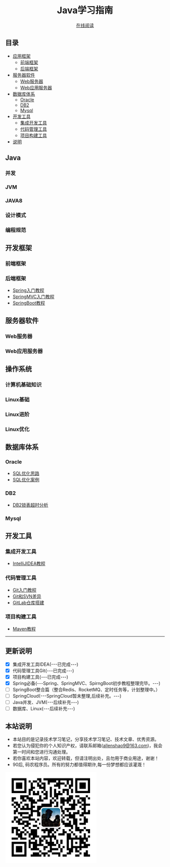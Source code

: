 <h1 align="center">Java学习指南</h1>
 <p align="center">
<a href="https://ysshao.cn/Notes/#/" target="_self">
	在线阅读
</a>
</p>


## 目录

- [应用框架](#应用框架)
    - [前端框架](#前端框架)
    - [后端框架](#后端框架)
- [服务器软件](#服务器软件)
    - [Web服务器](#Web服务器)
    - [Web应用服务器](#Web应用服务器)
- [数据库体系](#数据库)
    - [Oracle](#Oracle)
    - [DB2](#DB2)
    - [Mysql](#Mysql) 
- [开发工具](#开发工具)
    - [集成开发工具](#集成开发工具)
    - [代码管理工具](#代码管理工具)
    - [项目构建工具](#项目构建工具)
- [说明](#说明)

## Java

### 并发

### JVM

### JAVA8

### 设计模式

### 编程规范

## 开发框架

### 前端框架

### 后端框架

 * [Spring入门教程](ysshao/frameworkdoc/Spring入门教程.md)
 * [SpringMVC入门教程](ysshao/frameworkdoc/SpringMVC入门教程.md)
 * [SpringBoot教程](ysshao/frameworkdoc/SpringBoot教程.md)


## 服务器软件

### Web服务器

### Web应用服务器

## 操作系统

### 计算机基础知识

### Linux基础

### Linux进阶

### Linux优化

## 数据库体系

### Oracle
 * [SQL优化思路](ysshao/dbdoc/SQL优化思路.md)
 * [SQL优化案例](ysshao/dbdoc/SQL优化案例.md)
### DB2
 * [DB2锁表超时分析](ysshao/dbdoc/DB2锁表超时分析.md)
### Mysql

## 开发工具

### 集成开发工具
 * [IntelliJIDEA教程](ysshao/tooldoc/IntelliJIDEA教程.md)

### 代码管理工具
* [Git入门教程](ysshao/tooldoc/Git入门教程.md)
* [Git和SVN差异](ysshao/tooldoc/Git和SVN差异对比.md)
* [GitLab仓库搭建](ysshao/tooldoc/GitLab环境搭建.md)

### 项目构建工具
* [Maven教程](ysshao/tooldoc/Maven教程.md)

***

## 更新说明

- [x] 集成开发工具IDEA(---已完成---)
- [x] 代码管理工具Git(---已完成---)
- [x] 项目构建工具(---已完成---)
- [x] Spring必备(---Spring、SpringMVC、SpirngBoot初步教程整理完毕。---)
- [ ] SpringBoot整合篇（整合Redis、RocketMQ、定时任务等，计划整理中。）
- [ ] SpringCloud(---SpringCloud暂未整理,后续补充。---)
- [ ] Java并发、JVM(---后续补充---)
- [ ] 数据库、Linux(---后续补充---)

## 本站说明

- 本站目的是记录技术学习笔记，分享技术学习笔记、技术文章、优秀资源。
- 若您认为侵犯你的个人知识产权，请联系邮箱(allenshao9@163.com)，我会第一时间和您进行沟通处理。
- 若你喜欢本站内容，欢迎转载，但请注明出处，且勿用于商业用途，谢谢！
- 90后, 码农程序员。所有的努力都值得期许,每一份梦想都应该灌溉！

<img src="resource/image/wx.jpg" alt="wx" style="zoom:67%;" /> 